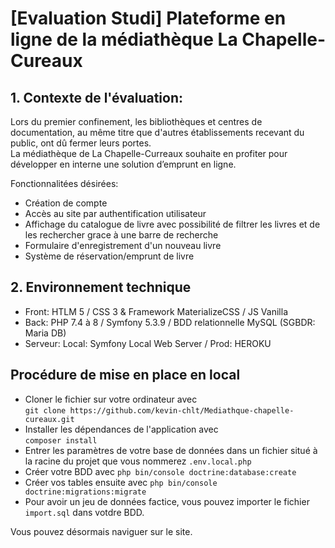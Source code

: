 # [Evaluation Studi] Plateforme en ligne de la médiathèque La Chapelle-Cureaux

## 1. Contexte de l'évaluation:
Lors du premier confinement, les bibliothèques et centres de documentation, au même titre que d'autres établissements recevant du public, ont dû fermer leurs portes.  
La médiathèque de La Chapelle-Curreaux souhaite en profiter pour développer en interne une solution d’emprunt en ligne.

Fonctionnalitées désirées:  
- Création de compte 
- Accès au site par authentification utilisateur
- Affichage du catalogue de livre avec possibilité de filtrer les livres et 
de les rechercher grace à une barre de recherche
- Formulaire d'enregistrement d'un nouveau livre
- Système de réservation/emprunt de livre

## 2. Environnement technique

- Front: HTLM 5 / CSS 3 & Framework MaterializeCSS  / JS Vanilla
- Back: PHP 7.4 à 8 / Symfony 5.3.9 / BDD relationnelle MySQL (SGBDR: Maria DB)
- Serveur: Local: Symfony Local Web Server / Prod: HEROKU


## Procédure de mise en place en local

- Cloner le fichier sur votre ordinateur avec  
  `git clone https://github.com/kevin-chlt/Mediathque-chapelle-cureaux.git`
- Installer les dépendances de l'application avec  
  `composer install`
- Entrer les paramètres de votre base de données dans un fichier situé à la racine du projet que vous nommerez
`.env.local.php` 
- Créer votre BDD avec `php bin/console doctrine:database:create`  
- Créer vos tables ensuite avec `php bin/console doctrine:migrations:migrate`
- Pour avoir un jeu de données factice, vous pouvez importer le fichier `import.sql` dans votdre BDD.

Vous pouvez désormais naviguer sur le site.
